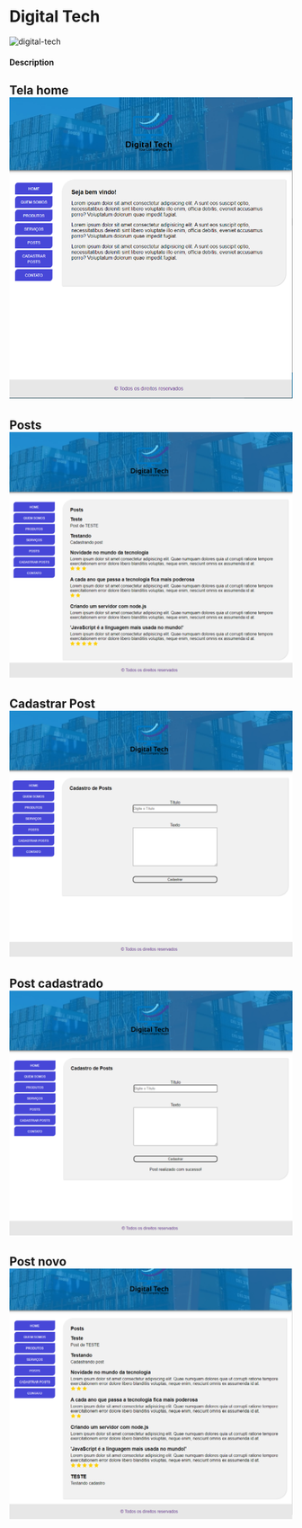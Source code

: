 

# Digital Tech

![digital-tech](https://user-images.githubusercontent.com/100033559/216462888-fd032d36-759f-4947-9cd0-1e3c87c67748.gif)


#### Description

Tela home
![github-small](/public/images/home.PNG)
  - 

Posts
![github-small](/public/images/posts.PNG)
  -
  
Cadastrar Post
![github-small](/public/images/cadastrar-post.PNG)
  -
  
Post cadastrado
![github-small](/public/images/post-cadastrado.PNG)
  -
  
Post novo
![github-small](/public/images/mostrando-post_novo.PNG)
  -
  

